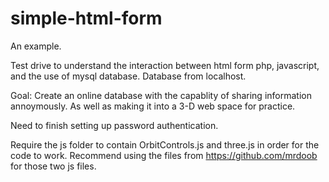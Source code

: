 # simple-html-form
An example.

Test drive to understand the interaction between html form php, javascript, and the use of mysql database. Database from localhost.  

Goal: Create an online database with the capablity of sharing information annoymously. As well as making it into a 3-D web space for practice. 

Need to finish setting up password authentication.

Require the js folder to contain OrbitControls.js and three.js in order for the code to work.
Recommend using the files from https://github.com/mrdoob for those two js files.
